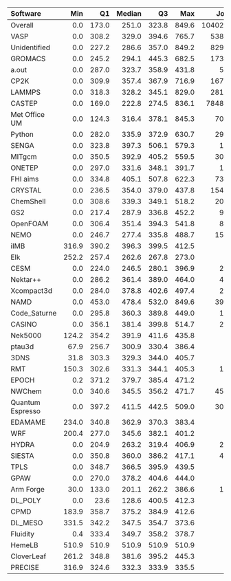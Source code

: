 | Software         |   Min |    Q1 |   Median |    Q3 |   Max |    Jobs |     Nodeh |   PercentUse |       kWh |   PercentEnergy |   Users |   Projects |
|:-----------------|------:|------:|---------:|------:|------:|--------:|----------:|-------------:|----------:|----------------:|--------:|-----------:|
| Overall          |   0.0 | 173.0 |    251.0 | 323.8 | 849.6 | 1040287 | 3286789.7 |         97.8 | 1052827.3 |            97.0 |     737 |        101 |
| VASP             |   0.0 | 308.2 |    329.0 | 394.6 | 765.7 |   53855 |  669747.5 |         19.9 |  198509.1 |            18.3 |     123 |          8 |
| Unidentified     |   0.0 | 227.2 |    286.6 | 357.0 | 849.2 |   82980 |  604646.6 |         18.0 |  178202.4 |            16.4 |     294 |         68 |
| GROMACS          |   0.0 | 245.2 |    294.1 | 445.3 | 682.5 |   17364 |  364958.5 |         10.9 |  166611.8 |            15.4 |      46 |          7 |
| a.out            |   0.0 | 287.0 |    323.7 | 358.9 | 431.8 |     532 |  290202.4 |          8.6 |   67352.5 |             6.2 |       9 |          6 |
| CP2K             |   0.0 | 309.9 |    357.4 | 367.9 | 716.9 |   16711 |  211623.6 |          6.3 |   66070.6 |             6.1 |      48 |         10 |
| LAMMPS           |   0.0 | 318.3 |    328.2 | 345.1 | 829.0 |   28157 |  146603.6 |          4.4 |   53094.5 |             4.9 |      46 |         11 |
| CASTEP           |   0.0 | 169.0 |    222.8 | 274.5 | 836.1 |  784810 |  134594.8 |          4.0 |   44300.2 |             4.1 |      48 |          6 |
| Met Office UM    |   0.0 | 124.3 |    316.4 | 378.1 | 845.3 |    7050 |  105863.4 |          3.2 |   28871.2 |             2.7 |      55 |          2 |
| Python           |   0.0 | 282.0 |    335.9 | 372.9 | 630.7 |    2993 |  102681.9 |          3.1 |   27847.5 |             2.6 |      18 |         12 |
| SENGA            |   0.0 | 323.8 |    397.3 | 506.1 | 579.3 |     113 |   99154.4 |          3.0 |   42374.1 |             3.9 |       6 |          3 |
| MITgcm           |   0.0 | 350.5 |    392.9 | 405.2 | 559.5 |    3005 |   62444.5 |          1.9 |   23203.7 |             2.1 |      12 |          2 |
| ONETEP           |   0.0 | 297.0 |    331.6 | 348.1 | 391.7 |     179 |   58667.0 |          1.7 |   16859.6 |             1.6 |       7 |          2 |
| FHI aims         |   0.0 | 334.8 |    405.1 | 507.8 | 622.3 |    7349 |   53048.8 |          1.6 |   20945.5 |             1.9 |      19 |          4 |
| CRYSTAL          |   0.0 | 236.5 |    354.0 | 379.0 | 437.8 |   15470 |   43379.6 |          1.3 |   14375.2 |             1.3 |       6 |          2 |
| ChemShell        |   0.0 | 308.6 |    339.3 | 349.1 | 518.2 |    2049 |   40779.3 |          1.2 |   12351.6 |             1.1 |      14 |          5 |
| GS2              |   0.0 | 217.4 |    287.9 | 336.8 | 452.2 |     918 |   30575.4 |          0.9 |    5615.0 |             0.5 |       2 |          1 |
| OpenFOAM         |   0.0 | 306.4 |    351.4 | 394.3 | 541.8 |     841 |   29210.6 |          0.9 |   10622.4 |             1.0 |      22 |         12 |
| NEMO             |   0.0 | 246.7 |    277.4 | 335.8 | 488.7 |    1506 |   26701.5 |          0.8 |    7185.3 |             0.7 |      17 |          2 |
| iIMB             | 316.9 | 390.2 |    396.3 | 399.5 | 412.5 |      34 |   24824.7 |          0.7 |    9563.6 |             0.9 |       1 |          1 |
| Elk              | 252.2 | 257.4 |    262.6 | 267.8 | 273.0 |       2 |   23950.4 |          0.7 |    6281.8 |             0.6 |       1 |          1 |
| CESM             |   0.0 | 224.0 |    246.5 | 280.1 | 396.9 |     284 |   22235.5 |          0.7 |    5002.2 |             0.5 |       3 |          1 |
| Nektar++         |   0.0 | 286.2 |    361.4 | 389.0 | 464.0 |     419 |   20828.5 |          0.6 |    7273.0 |             0.7 |       6 |          4 |
| Xcompact3d       |   0.0 | 284.0 |    378.8 | 402.6 | 497.4 |     249 |   17602.8 |          0.5 |    5141.7 |             0.5 |      10 |          6 |
| NAMD             |   0.0 | 453.0 |    478.4 | 532.0 | 849.6 |    3985 |   17249.9 |          0.5 |    8688.8 |             0.8 |       6 |          5 |
| Code_Saturne     |   0.0 | 295.8 |    360.3 | 389.8 | 449.0 |     111 |   10194.6 |          0.3 |    2827.3 |             0.3 |       5 |          2 |
| CASINO           |   0.0 | 356.1 |    381.4 | 399.8 | 514.7 |     284 |   10159.5 |          0.3 |    3198.6 |             0.3 |       5 |          3 |
| Nek5000          | 124.2 | 354.2 |    391.9 | 411.6 | 435.8 |      27 |    9914.2 |          0.3 |    3398.3 |             0.3 |       2 |          1 |
| ptau3d           |  67.9 | 256.7 |    300.9 | 330.4 | 386.4 |      57 |    8523.2 |          0.3 |    2349.1 |             0.2 |       1 |          1 |
| 3DNS             |  31.8 | 303.3 |    329.3 | 344.0 | 405.7 |      38 |    8037.7 |          0.2 |    2479.1 |             0.2 |       2 |          1 |
| RMT              | 150.3 | 302.6 |    331.3 | 344.1 | 405.3 |     154 |    7859.1 |          0.2 |    2597.7 |             0.2 |       3 |          1 |
| EPOCH            |   0.2 | 371.2 |    379.7 | 385.4 | 471.2 |      65 |    6326.5 |          0.2 |    2415.6 |             0.2 |       2 |          1 |
| NWChem           |   0.0 | 340.6 |    345.5 | 356.2 | 471.7 |    4552 |    5228.2 |          0.2 |    1544.4 |             0.1 |       9 |          5 |
| Quantum Espresso |   0.0 | 397.2 |    411.5 | 442.5 | 509.0 |    3028 |    4888.1 |          0.1 |    1962.7 |             0.2 |      15 |          4 |
| EDAMAME          | 234.0 | 340.8 |    362.9 | 370.3 | 383.4 |      29 |    3681.6 |          0.1 |    1212.9 |             0.1 |       2 |          1 |
| WRF              | 200.4 | 277.0 |    345.6 | 382.1 | 401.2 |      23 |    2941.0 |          0.1 |     955.5 |             0.1 |       1 |          1 |
| HYDRA            |   0.0 | 204.9 |    263.2 | 319.4 | 406.9 |     220 |    2916.2 |          0.1 |     495.1 |             0.0 |       3 |          2 |
| SIESTA           |   0.0 | 350.8 |    360.0 | 386.2 | 417.1 |     405 |    2403.0 |          0.1 |     346.5 |             0.0 |       5 |          2 |
| TPLS             |   0.0 | 348.7 |    366.5 | 395.9 | 439.5 |      62 |     849.0 |          0.0 |     285.6 |             0.0 |       4 |          3 |
| GPAW             |   0.0 | 270.0 |    378.2 | 404.6 | 444.0 |      95 |     553.7 |          0.0 |     180.2 |             0.0 |       2 |          1 |
| Arm Forge        |  30.0 | 133.0 |    201.1 | 262.2 | 386.6 |     118 |     341.6 |          0.0 |      88.3 |             0.0 |       9 |          8 |
| DL_POLY          |   0.0 |  23.6 |    128.6 | 400.5 | 412.3 |      23 |     186.8 |          0.0 |      66.7 |             0.0 |       2 |          2 |
| CPMD             | 183.9 | 358.7 |    375.2 | 384.9 | 412.6 |      80 |      70.0 |          0.0 |      24.3 |             0.0 |       2 |          1 |
| DL_MESO          | 331.5 | 342.2 |    347.5 | 354.7 | 373.6 |      21 |      48.8 |          0.0 |      17.2 |             0.0 |       1 |          1 |
| Fluidity         |   0.4 | 333.4 |    349.7 | 358.2 | 378.7 |      29 |      45.5 |          0.0 |      15.7 |             0.0 |       1 |          1 |
| HemeLB           | 510.9 | 510.9 |    510.9 | 510.9 | 510.9 |       1 |      44.9 |          0.0 |      22.9 |             0.0 |       1 |          1 |
| CloverLeaf       | 261.2 | 348.8 |    381.6 | 395.2 | 445.3 |       7 |       1.4 |          0.0 |       0.5 |             0.0 |       1 |          1 |
| PRECISE          | 316.9 | 324.6 |    332.3 | 333.9 | 335.5 |       3 |       0.1 |          0.0 |       0.0 |             0.0 |       1 |          1 |